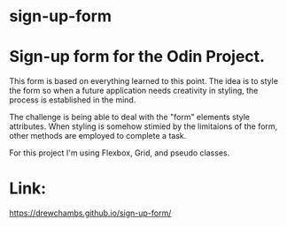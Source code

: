 # sign-up-form
# Sign-up form for the Odin Project.

This form is based on everything learned to this point.
The idea is to style the form so when a future application needs
creativity in styling, the process is established in the mind.

The challenge is being able to deal with the "form" elements style attributes.
When styling is somehow stimied by the limitaions of the form, other methods are
employed to complete a task.

For this project I'm using Flexbox, Grid, and pseudo classes.

# Link: 
https://drewchambs.github.io/sign-up-form/
